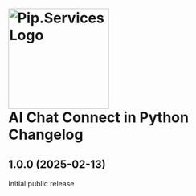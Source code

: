 # <img src="https://uploads-ssl.webflow.com/5ea5d3315186cf5ec60c3ee4/5edf1c94ce4c859f2b188094_logo.svg" alt="Pip.Services Logo" width="200"> <br/> AI Chat Connect in Python Changelog

## <a name="1.0.0"></a> 1.0.0 (2025-02-13)

Initial public release
